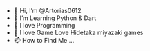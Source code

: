 - 👋 Hi, I’m @Artorias0612
- 👀 I’m Learning Python & Dart
- 🌱 I love Programming
- 💞️ I love Game Love Hidetaka miyazaki games
- 📫 How to Find Me ...

<!---
Artorias0612/Artorias0612 is a ✨ special ✨ repository because its `README.md` (this file) appears on your GitHub profile.
You can click the Preview link to take a look at your changes.
--->
